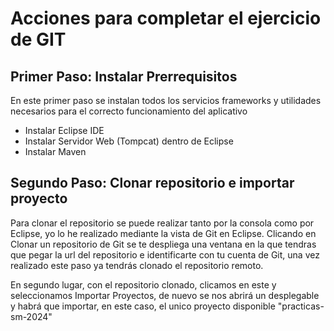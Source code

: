 # Acciones para completar el ejercicio de GIT
## Primer Paso: Instalar Prerrequisitos
<p>En este primer paso se instalan todos los servicios frameworks y utilidades necesarios para el correcto funcionamiento del aplicativo</p>

* Instalar Eclipse IDE
* Instalar Servidor Web (Tompcat) dentro de Eclipse
* Instalar Maven

## Segundo Paso: Clonar repositorio e importar proyecto
<p>Para clonar el repositorio se puede realizar tanto por la consola como por Eclipse, yo lo he realizado mediante la vista de Git en Eclipse. Clicando en Clonar un repositorio de Git se te despliega una ventana en la que tendras que pegar la url del repositorio 
e identificarte con tu cuenta de Git, una vez realizado este paso ya tendrás clonado el repositorio remoto.</p>
<p>En segundo lugar, con el repositorio clonado, clicamos en este y seleccionamos Importar Proyectos, de nuevo se nos abrirá un desplegable y habrá que importar, en este caso, el unico proyecto disponible "practicas-sm-2024"</p>
